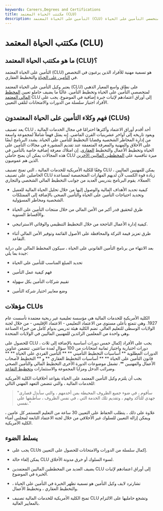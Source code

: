 ```yaml
---
keywords: Careers,Degrees and Certifications
title: مكتتب الحياة المعتمد (CLU)
description: التأمين على الحياة المعتمد (CLU) هو شهادة مهنية لمتخصصي التأمين على الحياة.
---
```


# مكتتب الحياة المعتمد (CLU)
## ما هو مكتتب الحياة المعتمد (CLU)؟

التأمين على الحياة المعتمد (CLU) هو تسمية مهنية للأفراد الذين يرغبون في التخصص في [التأمين على الحياة](/lifeinsurance) والتخطيط العقاري.

يعتبر وكيل التأمين على الحياة المعتمد (CLU) على نطاق واسع المعيار الذهبي لمتخصصي التأمين على الحياة وتخطيط التأمين. غالبًا ما يضيف حاملو تعيين [المخطط المالي المعتمد](/cfp) CLU إلى أوراق اعتمادهم لإثبات خبرة إضافية في الموضوع. يجب على الأفراد اجتياز سلسلة من الدورات والامتحانات لتلقي التعيين.

## فهم وكلاء التأمين على الحياة المعتمدون (CLUs)

يعد تصنيف CLU أحد أقدم أوراق الاعتماد وأكثرها احترامًا في مجال الخدمات المالية ، ويعود تاريخه إلى أواخر عشرينيات القرن الماضي. إنه يمثل فهماً شاملاً لمجموعة واسعة من إدارة المخاطر الشخصية وقضايا التخطيط للتأمين على الحياة. يشدد البرنامج أيضًا على الأخلاق والمهنية والمعرفة المتعمقة عند تقديم المشورة في مجالات التأمين على الحياة وتخطيط الأعمال والتخطيط [العقاري](/estateplanning). إن امتلاك معرفة إضافية خاصة بالتأمين في هذه المجالات يمكن أن يمنح حاملي CLU ميزة تنافسية على [المخططين الماليين الآخرين](/financialplanner) الذين هم عموميون.

وفقًا للكلية الأمريكية للخدمات المالية ، التي تمنح تصنيف CLU ، يمكن للمهنيين الماليين الحاصلين على تصنيف CLU زيادة قوة الكسب لأن لديهم المهارات المتخصصة لمساعدة العملاء. يقوم البرنامج بتدريس العديد من جوانب التخطيط المالي الشخصي والتجاري:

- كيفية تحديد الأهداف المالية والوصول إليها من خلال تحليل الحياة المالية للعميل وتحديد احتياجات التأمين على الحياة والتأمين الصحي بالإضافة إلى الممتلكات الشخصية ومخاطر المسؤولية.

- طرق لتحقيق قدر أكبر من الأمن المالي من خلال منتجات التأمين على الحياة والأقساط السنوية.

- كيفية إدارة الأعمال الناجحة من خلال التخطيط التنظيمي والوقائي الاستراتيجي.

- طرق تعزيز قيمة التركة والمحافظة على الأصول القائمة وتوفير الأمن المالي أثناء التقاعد.

بعد الانتهاء من برنامج التأمين القانوني على الحياة ، سيكون المخطط المالي على دراية جيدة بما يلي:

- تحديد المبلغ المناسب للتأمين على الحياة

- فهم كيفية عمل التأمين

- تقييم شركات التأمين بكل سهولة

- وضع معايير اختيار شركة التأمين

## مؤهلات CLUs

الكلية الأمريكية للخدمات المالية هي مؤسسة تعليمية غير ربحية معتمدة تأسست عام 1927. وهي تتمتع بأعلى مستوى من الاعتماد التعليمي - الاعتماد الإقليمي - من خلال لجنة الولايات الوسطى للتعليم العالي. تضم الكلية هيئة تدريس بدوام كامل من خبراء الصناعة وهي واحدة من المعلمين الرائدين للمهنيين الماليين في الولايات المتحدة.

للحصول على CLU ، يجب على الأفراد إكمال خمس دورات أساسية بالإضافة إلى ثلاث دورات اختيارية واجتياز ثمانية امتحانات من 100 سؤال لمدة ساعتين. تتضمن عناوين الدورات المطلوبة ** أساسيات التخطيط التأميني ** ** التأمين الفردي على الحياة ** ** قانون التأمين على الحياة ** ** أساسيات التخطيط العقاري ** و ** التخطيط لأصحاب الأعمال والمهنيين **. تشمل موضوعات الدورة الأخرى التخطيط المالي والتأمين الصحي وضرائب الدخل ومزايا المجموعة والاستثمارات [وتخطيط التقاعد](/retirement-planning).

يجب أن يلتزم وكيل التأمين المعتمد على الحياة بقواعد أخلاقيات الكلية الأمريكية للخدمات المالية ، والتي تتضمن التعهد المهني التالي:

>

> "سأقوم ، في ضوء جميع الظروف المحيطة بمن أخدمهم ، والتي سأبذل قصارى جهدي للتأكد وفهم ، وتقديم تلك الخدمة التي ، في نفس الظروف ، سأطبقها على نفسي."

>

علاوة على ذلك ، يتطلب الحفاظ على التعيين 30 ساعة من التعليم المستمر كل عامين ، ويمكن إزالة التعيين للسلوك غير الأخلاقي من خلال لجنة الاعتماد التابعة لمجلس أمناء الكلية الأمريكية.

## يسلط الضوء

- يجب على CLUs إكمال سلسلة من الدورات والامتحانات للحصول على التعيين.

- يمكن إلغاء حالة CLU لسوء السلوك أو خرق مدونة الأخلاق.

- يضيف العديد من المخططين الماليين المعتمدين CLU إلى أوراق اعتمادهم لإثبات الخبرة في الموضوع.

- تشارترد لايف وكيل التأمين هو تسمية تظهر الخبرة في التأمين على الحياة ، والتخطيط العقاري ، وتخطيط الأعمال.

- تمنح الكلية الأمريكية للخدمات المالية تصنيف CLU وتشجع حامليها على الالتزام بالمعايير العالية.

